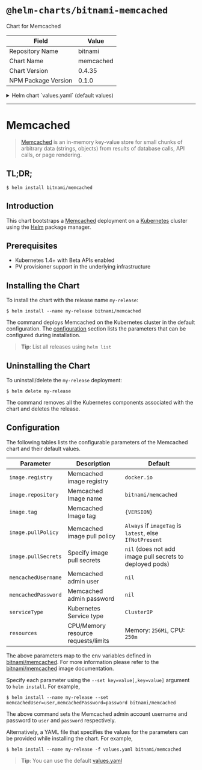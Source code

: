 # `@helm-charts/bitnami-memcached`

Chart for Memcached

| Field               | Value     |
| ------------------- | --------- |
| Repository Name     | bitnami   |
| Chart Name          | memcached |
| Chart Version       | 0.4.35    |
| NPM Package Version | 0.1.0     |

<details>

<summary>Helm chart `values.yaml` (default values)</summary>

```yaml
## Bitnami Memcached image version
## ref: https://hub.docker.com/r/bitnami/memcached/tags/
##
image:
  registry: docker.io
  repository: bitnami/memcached
  tag: 1.5.10-debian-9
  ## Specify a imagePullPolicy
  ## Defaults to 'Always' if image tag is 'latest', else set to 'IfNotPresent'
  ## ref: http://kubernetes.io/docs/user-guide/images/#pre-pulling-images
  ##
  pullPolicy: IfNotPresent
  ## Optionally specify an array of imagePullSecrets.
  ## Secrets must be manually created in the namespace.
  ## ref: https://kubernetes.io/docs/tasks/configure-pod-container/pull-image-private-registry/
  ##
  # pullSecrets:
  #   - myRegistrKeySecretName

## Specify a imagePullPolicy
## ref: http://kubernetes.io/docs/user-guide/images/#pre-pulling-images
##
imagePullPolicy: IfNotPresent

## Memcached admin user
## ref: https://github.com/bitnami/bitnami-docker-memcached#creating-the-memcached-admin-user
##
# memcachedUsername:

## Memcached admin password
## ref: https://github.com/bitnami/bitnami-docker-memcached#creating-the-memcached-admin-user
##
# memcachedPassword:

## Kubernetes configuration
## For minikube, set this to NodePort, elsewhere use LoadBalancer
##
serviceType: ClusterIP

## Configure resource requests and limits
## ref: http://kubernetes.io/docs/user-guide/compute-resources/
##
resources:
  requests:
    memory: 256Mi
    cpu: 250m
```

</details>

---

# Memcached

> [Memcached](https://memcached.org/) is an in-memory key-value store for small chunks of arbitrary data (strings, objects) from results of database calls, API calls, or page rendering.

## TL;DR;

```console
$ helm install bitnami/memcached
```

## Introduction

This chart bootstraps a [Memcached](https://github.com/bitnami/bitnami-docker-memcached) deployment on a [Kubernetes](http://kubernetes.io) cluster using the [Helm](https://helm.sh) package manager.

## Prerequisites

- Kubernetes 1.4+ with Beta APIs enabled
- PV provisioner support in the underlying infrastructure

## Installing the Chart

To install the chart with the release name `my-release`:

```console
$ helm install --name my-release bitnami/memcached
```

The command deploys Memcached on the Kubernetes cluster in the default configuration. The [configuration](#configuration) section lists the parameters that can be configured during installation.

> **Tip**: List all releases using `helm list`

## Uninstalling the Chart

To uninstall/delete the `my-release` deployment:

```console
$ helm delete my-release
```

The command removes all the Kubernetes components associated with the chart and deletes the release.

## Configuration

The following tables lists the configurable parameters of the Memcached chart and their default values.

| Parameter           | Description                         | Default                                                  |
| ------------------- | ----------------------------------- | -------------------------------------------------------- |
| `image.registry`    | Memcached image registry            | `docker.io`                                              |
| `image.repository`  | Memcached Image name                | `bitnami/memcached`                                      |
| `image.tag`         | Memcached Image tag                 | `{VERSION}`                                              |
| `image.pullPolicy`  | Memcached image pull policy         | `Always` if `imageTag` is `latest`, else `IfNotPresent`  |
| `image.pullSecrets` | Specify image pull secrets          | `nil` (does not add image pull secrets to deployed pods) |
| `memcachedUsername` | Memcached admin user                | `nil`                                                    |
| `memcachedPassword` | Memcached admin password            | `nil`                                                    |
| `serviceType`       | Kubernetes Service type             | `ClusterIP`                                              |
| `resources`         | CPU/Memory resource requests/limits | Memory: `256Mi`, CPU: `250m`                             |

The above parameters map to the env variables defined in [bitnami/memcached](http://github.com/bitnami/bitnami-docker-memcached). For more information please refer to the [bitnami/memcached](http://github.com/bitnami/bitnami-docker-memcached) image documentation.

Specify each parameter using the `--set key=value[,key=value]` argument to `helm install`. For example,

```console
$ helm install --name my-release --set memcachedUser=user,memcachedPassword=password bitnami/memcached
```

The above command sets the Memcached admin account username and password to `user` and `password` respectively.

Alternatively, a YAML file that specifies the values for the parameters can be provided while installing the chart. For example,

```console
$ helm install --name my-release -f values.yaml bitnami/memcached
```

> **Tip**: You can use the default [values.yaml](values.yaml)
